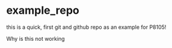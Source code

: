 # example_repo

this is a quick, first git and github repo as an example for P8105! 

Why is this not working
